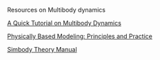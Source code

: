 Resources on Multibody dynamics

[A Quick Tutorial on Multibody Dynamics](https://fab.cba.mit.edu/classes/865.18/design/optimization/dynamics_1.pdf)

[Physically Based Modeling: Principles and Practice](http://www.cs.cmu.edu/~baraff/sigcourse/)

[Simbody Theory Manual](https://simtk.org/docman/view.php/97/1028/SimbodyTheoryManual.pdf)
